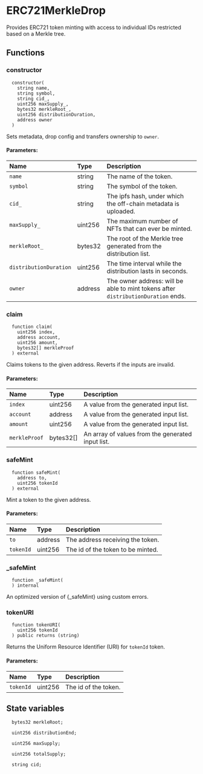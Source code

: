 # ERC721MerkleDrop

Provides ERC721 token minting with access to individual IDs restricted based on a Merkle tree.



## Functions
### constructor
```solidity
  constructor(
    string name,
    string symbol,
    string cid_,
    uint256 maxSupply_,
    bytes32 merkleRoot_,
    uint256 distributionDuration,
    address owner
  ) 
``` 
Sets metadata, drop config and transfers ownership to `owner`.


#### Parameters:
| Name | Type | Description                                                          |
| :--- | :--- | :------------------------------------------------------------------- |
|`name` | string | The name of the token.
|`symbol` | string | The symbol of the token.
|`cid_` | string | The ipfs hash, under which the off-chain metadata is uploaded.
|`maxSupply_` | uint256 | The maximum number of NFTs that can ever be minted.
|`merkleRoot_` | bytes32 | The root of the Merkle tree generated from the distribution list.
|`distributionDuration` | uint256 | The time interval while the distribution lasts in seconds.
|`owner` | address | The owner address: will be able to mint tokens after `distributionDuration` ends.

### claim
```solidity
  function claim(
    uint256 index,
    address account,
    uint256 amount,
    bytes32[] merkleProof
  ) external
``` 
Claims tokens to the given address. Reverts if the inputs are invalid.


#### Parameters:
| Name | Type | Description                                                          |
| :--- | :--- | :------------------------------------------------------------------- |
|`index` | uint256 | A value from the generated input list.
|`account` | address | A value from the generated input list.
|`amount` | uint256 | A value from the generated input list.
|`merkleProof` | bytes32[] | An array of values from the generated input list.

### safeMint
```solidity
  function safeMint(
    address to,
    uint256 tokenId
  ) external
``` 
Mint a token to the given address.


#### Parameters:
| Name | Type | Description                                                          |
| :--- | :--- | :------------------------------------------------------------------- |
|`to` | address | The address receiving the token.
|`tokenId` | uint256 | The id of the token to be minted.

### _safeMint
```solidity
  function _safeMint(
  ) internal
``` 
An optimized version of {_safeMint} using custom errors.



### tokenURI
```solidity
  function tokenURI(
    uint256 tokenId
  ) public returns (string)
``` 

Returns the Uniform Resource Identifier (URI) for `tokenId` token.
#### Parameters:
| Name | Type | Description                                                          |
| :--- | :--- | :------------------------------------------------------------------- |
|`tokenId` | uint256 | The id of the token.






## State variables
```solidity
  bytes32 merkleRoot;

  uint256 distributionEnd;

  uint256 maxSupply;

  uint256 totalSupply;

  string cid;
```
